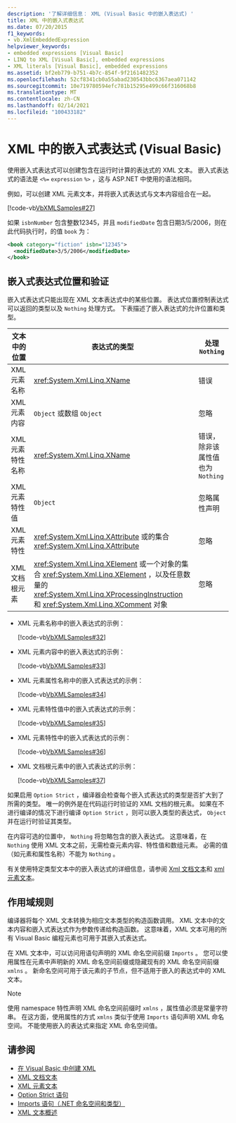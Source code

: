 ```yaml
---
description: '了解详细信息： XML (Visual Basic 中的嵌入表达式) '
title: XML 中的嵌入式表达式
ms.date: 07/20/2015
f1_keywords:
- vb.XmlEmbeddedExpression
helpviewer_keywords:
- embedded expressions [Visual Basic]
- LINQ to XML [Visual Basic], embedded expressions
- XML literals [Visual Basic], embedded expressions
ms.assetid: bf2eb779-b751-4b7c-854f-9f2161482352
ms.openlocfilehash: 52cf8341cb0a55abad230543bbc6367aea071142
ms.sourcegitcommit: 10e719780594efc781b15295e499c66f316068b8
ms.translationtype: MT
ms.contentlocale: zh-CN
ms.lasthandoff: 02/14/2021
ms.locfileid: "100433182"
---
```

# <a name="embedded-expressions-in-xml-visual-basic"></a>XML 中的嵌入式表达式 (Visual Basic)

使用嵌入式表达式可以创建包含在运行时计算的表达式的 XML 文本。 嵌入式表达式的语法是 `<%=` `expression` `%>` ，这与 ASP.NET 中使用的语法相同。  
  
 例如，可以创建 XML 元素文本，并将嵌入式表达式与文本内容组合在一起。  
  
 [!code-vb[VbXMLSamples#27](~/samples/snippets/visualbasic/VS_Snippets_VBCSharp/VbXMLSamples/VB/XMLSamples13.vb#27)]  
  
 如果 `isbnNumber` 包含整数12345，并且 `modifiedDate` 包含日期3/5/2006，则在此代码执行时，的值 `book` 为：  
  
```xml  
<book category="fiction" isbn="12345">  
  <modifiedDate>3/5/2006</modifiedDate>  
</book>  
```  
  
## <a name="embedded-expression-location-and-validation"></a>嵌入式表达式位置和验证  

 嵌入式表达式只能出现在 XML 文本表达式中的某些位置。 表达式位置控制表达式可以返回的类型以及 `Nothing` 处理方式。 下表描述了嵌入表达式的允许位置和类型。  
  
|文本中的位置|表达式的类型|处理 `Nothing`|  
|---|---|---|  
|XML 元素名称|<xref:System.Xml.Linq.XName>|错误|  
|XML 元素内容|`Object` 或数组 `Object`|忽略|  
|XML 元素特性名称|<xref:System.Xml.Linq.XName>|错误，除非该属性值也为 `Nothing`|  
|XML 元素特性值|`Object`|忽略属性声明|  
|XML 元素特性|<xref:System.Xml.Linq.XAttribute> 或的集合 <xref:System.Xml.Linq.XAttribute>|忽略|  
|XML 文档根元素|<xref:System.Xml.Linq.XElement> 或一个对象的集合 <xref:System.Xml.Linq.XElement> ，以及任意数量的 <xref:System.Xml.Linq.XProcessingInstruction> 和 <xref:System.Xml.Linq.XComment> 对象|忽略|  
  
- XML 元素名称中的嵌入表达式的示例：  
  
     [!code-vb[VbXMLSamples#32](~/samples/snippets/visualbasic/VS_Snippets_VBCSharp/VbXMLSamples/VB/XMLSamples13.vb#32)]  
  
- XML 元素内容中的嵌入表达式的示例：  
  
     [!code-vb[VbXMLSamples#33](~/samples/snippets/visualbasic/VS_Snippets_VBCSharp/VbXMLSamples/VB/XMLSamples13.vb#33)]  
  
- XML 元素属性名称中的嵌入式表达式的示例：  
  
     [!code-vb[VbXMLSamples#34](~/samples/snippets/visualbasic/VS_Snippets_VBCSharp/VbXMLSamples/VB/XMLSamples13.vb#34)]  
  
- XML 元素特性值中的嵌入式表达式的示例：  
  
     [!code-vb[VbXMLSamples#35](~/samples/snippets/visualbasic/VS_Snippets_VBCSharp/VbXMLSamples/VB/XMLSamples13.vb#35)]  
  
- XML 元素特性中的嵌入式表达式的示例：  
  
     [!code-vb[VbXMLSamples#36](~/samples/snippets/visualbasic/VS_Snippets_VBCSharp/VbXMLSamples/VB/XMLSamples13.vb#36)]  
  
- XML 文档根元素中的嵌入式表达式的示例：  
  
     [!code-vb[VbXMLSamples#37](~/samples/snippets/visualbasic/VS_Snippets_VBCSharp/VbXMLSamples/VB/XMLSamples13.vb#37)]  
  
 如果启用 `Option Strict` ，编译器会检查每个嵌入式表达式的类型是否扩大到了所需的类型。 唯一的例外是在代码运行时验证的 XML 文档的根元素。 如果在不进行编译的情况下进行编译 `Option Strict` ，则可以嵌入类型的表达式， `Object` 并在运行时验证其类型。  
  
 在内容可选的位置中， `Nothing` 将忽略包含的嵌入表达式。 这意味着，在 `Nothing` 使用 XML 文本之前，无需检查元素内容、特性值和数组元素。 必需的值（如元素和属性名称）不能为 `Nothing` 。  
  
 有关使用特定类型文本中的嵌入表达式的详细信息，请参阅 [Xml 文档文本](../../../language-reference/xml-literals/xml-document-literal.md)和 [xml 元素文本](../../../language-reference/xml-literals/xml-element-literal.md)。  
  
## <a name="scoping-rules"></a>作用域规则  

 编译器将每个 XML 文本转换为相应文本类型的构造函数调用。 XML 文本中的文本内容和嵌入式表达式作为参数传递给构造函数。 这意味着，XML 文本可用的所有 Visual Basic 编程元素也可用于其嵌入式表达式。  
  
 在 XML 文本中，可以访问用语句声明的 XML 命名空间前缀 `Imports` 。 您可以使用属性在元素中声明新的 XML 命名空间前缀或隐藏现有的 XML 命名空间前缀 `xmlns` 。 新命名空间可用于该元素的子节点，但不适用于嵌入的表达式中的 XML 文本。  
  
> [!NOTE]
> 使用 namespace 特性声明 XML 命名空间前缀时 `xmlns` ，属性值必须是常量字符串。 在这方面，使用属性的方式 `xmlns` 类似于使用 `Imports` 语句声明 XML 命名空间。 不能使用嵌入的表达式来指定 XML 命名空间值。  
  
## <a name="see-also"></a>请参阅

- [在 Visual Basic 中创建 XML](creating-xml.md)
- [XML 文档文本](../../../language-reference/xml-literals/xml-document-literal.md)
- [XML 元素文本](../../../language-reference/xml-literals/xml-element-literal.md)
- [Option Strict 语句](../../../language-reference/statements/option-strict-statement.md)
- [Imports 语句（.NET 命名空间和类型）](../../../language-reference/statements/imports-statement-net-namespace-and-type.md)
- [XML 文本概述](xml-literals-overview.md)
